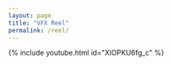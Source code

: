 ```yaml
---
layout: page
title: "VFX Reel"
permalink: /reel/
---
```


{% include youtube.html id="XIOPKU6fg_c" %}